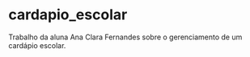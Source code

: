 # cardapio_escolar
Trabalho da aluna Ana Clara Fernandes sobre o gerenciamento de um cardápio escolar.
